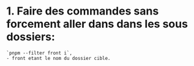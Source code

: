 # 1. Faire des commandes sans forcement aller dans dans les sous dossiers:

    `pnpm --filter front i`,
    - front etant le nom du dossier cible.
